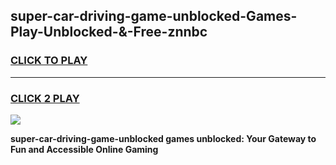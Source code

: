 
## super-car-driving-game-unblocked-Games-Play-Unblocked-&-Free-znnbc
<h3>
<a href="https://premium76.site?title=super-car-driving-game-unblocked&ref=24A">CLICK TO PLAY</a></h3>
<hr>

<h3>
<a href="https://premium76.site?title=super-car-driving-game-unblocked&ref=24A">CLICK 2 PLAY</a>
  
</h3>

<a href="https://premium76.site?title=super-car-driving-game-unblocked&ref=24A"><img src="https://clearcache.store/games.png"></a>


**super-car-driving-game-unblocked games unblocked: Your Gateway to Fun and Accessible Online Gaming**
